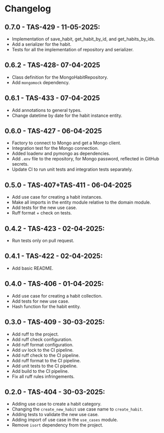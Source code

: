 # Changelog

## 0.7.0 - TAS-429 - 11-05-2025:
  - Implementation of save_habit, get_habit_by_id, and get_habits_by_ids.
  - Add a serializer for the habit.
  - Tests for all the implementation of repository and serializer.

## 0.6.2 - TAS-428- 07-04-2025
  - Class definition for the MongoHabitRepository.
  - Add `mongomock` dependency.

## 0.6.1 - TAS-433 - 07-04-2025
  - Add annotations to general types.
  - Change datetime by date for the habit instance entity.

## 0.6.0 - TAS-427 - 06-04-2025
  - Factory to connect to Mongo and get a Mongo client.
  - Integration test for the Mongo connection.
  - Added loadenv and pymongo as dependencies.
  - Add `.env` file to the repository, for Mongo password, reflected in GitHub secrets.
  - Update CI to run unit tests and integration tests separately.

## 0.5.0 - TAS-407+TAS-411 - 06-04-2025
  - Add use case for creating a habit instances.
  - Make all imports in the entity module relative to the domain module.
  - Add tests for the new use case.
  - Ruff format + check on tests.

## 0.4.2 - TAS-423 - 02-04-2025:
  - Run tests only on pull request.

## 0.4.1 - TAS-422 - 02-04-2025:
  - Add basic README.

## 0.4.0 - TAS-406 - 01-04-2025:
  - Add use case for creating a habit collection.
  - Add tests for new use case.
  - Hash function for the habit entity.

## 0.3.0 - TAS-409 - 30-03-2025:
  - Add ruff to the project.
  - Add ruff check configuration.
  - Add ruff format configuration.
  - Add uv lock to the CI pipeline.
  - Add ruff check to the CI pipeline.
  - Add ruff format to the CI pipeline.
  - Add unit tests to the CI pipeline.
  - Add build to the CI pipeline.
  - Fix all ruff rules infringements.

## 0.2.0 - TAS-404 - 30-03-2025:
  - Adding use case to create a habit category.
  - Changing the `create_new_habit` use case name to `create_habit`.
  - Adding tests to validate the new use case.
  - Adding import of use case in the `use_cases` module.
  - Remove `isort` dependency from the project.